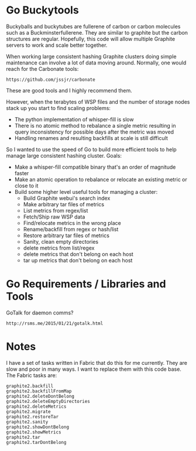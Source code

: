 Go Buckytools
==============

Buckyballs and buckytubes are fullerene of carbon or carbon molecules such
as a Buckminsterfullerene.  They are similar to graphite but the carbon
structures are regular.  Hopefully, this code will allow multiple Graphite
servers to work and scale better together.

When working large consistent hashing Graphite clusters doing simple
maintenance can involve a lot of data moving around.  Normally, one would reach
for the Carbonate tools:

    https://github.com/jssjr/carbonate

These are good tools and I highly recommend them.

However, when the terabytes of WSP files and the number of storage nodes
stack up you start to find scaling problems:

* The python implementation of whisper-fill is slow
* There is no atomic method to rebalance a single metric
  resulting in query inconsistency for possible days after the
  metric was moved
* Handling renames and resulting backfills at scale is still
  difficult

So I wanted to use the speed of Go to build more efficient tools to help
manage large consistent hashing cluster.  Goals:

* Make a whisper-fill compatible binary that's an order of magnitude
  faster
* Make an atomic operation to rebalance or relocate an existing metric
  or close to it
* Build some higher level useful tools for managing a cluster:
  * Build Graphite webui's search index
  * Make arbitrary tar files of metrics
  * List metrics from regex/list
  * Fetch/Ship raw WSP data
  * Find/relocate metrics in the wrong place
  * Rename/backfill from regex or hash/list
  * Restore arbitrary tar files of metrics
  * Sanity, clean empty directories
  * delete metrics from list/regex
  * delete metrics that don't belong on each host
  * tar up metrics that don't belong on each host

Go Requirements / Libraries and Tools
=====================================

GoTalk for daemon comms?

    http://rsms.me/2015/01/21/gotalk.html

Notes
=====

I have a set of tasks written in Fabric that do this for me currently.  They
are slow and poor in many ways.  I want to replace them with this code base.
The Fabric tasks are:

    graphite2.backfill
    graphite2.backfillFromMap
    graphite2.deleteDontBelong
    graphite2.deleteEmptyDirectories
    graphite2.deleteMetrics
    graphite2.migrate
    graphite2.restoreTar
    graphite2.sanity
    graphite2.showDontBelong
    graphite2.showMetrics
    graphite2.tar
    graphite2.tarDontBelong

